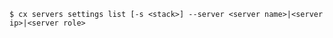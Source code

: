 <!-- usedin: [ _includes/_inlines/Toolbelt/common/servers] - layout:code post: servers_usage -->

```
$ cx servers settings list [-s <stack>] --server <server name>|<server ip>|<server role>
```
